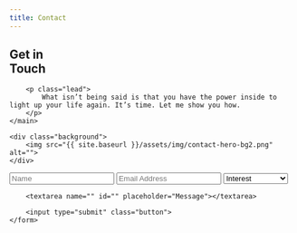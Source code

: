 ```yaml
---
title: Contact
---
```


<section class="section hero contact__hero">
    <main>
        <h1>Get in
            <br class="hide--mobile">
            <span class="shift">
                Touch
            </span>
        </h1>

        <p class="lead">
            What isn’t being said is that you have the power inside to light up your life again. It’s time. Let me show you how.
        </p>
    </main>

    <div class="background">
        <img src="{{ site.baseurl }}/assets/img/contact-hero-bg2.png" alt="">
    </div>
</section>

<section class="section contact__form">
    <form action="">
        <input type="text" placeholder="Name" required>
        <input type="email" placeholder="Email Address" required>
        <select name="" id="">
            <option value="">Interest</option>
            <option value="">Coaching</option>
            <option value="">Speaking</option>
            <option value="">Writing</option>
            <option value="">General Inquiry</option>
            <option value="">Other</option>
        </select>

        <textarea name="" id="" placeholder="Message"></textarea>

        <input type="submit" class="button">
    </form>
</section>